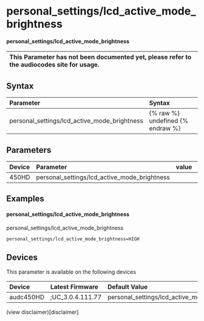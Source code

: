 ﻿---
description: personal_settings/lcd_active_mode_brightness
search: false
---

# personal_settings/lcd_active_mode_brightness

#### personal_settings/lcd_active_mode_brightness


| This Parameter has not been documented yet, please refer to the audiocodes site for usage.  |
| :--- |

## Syntax
| Parameter | Syntax |
| :--- | :--- |
|personal_settings/lcd_active_mode_brightness | {% raw %} undefined {% endraw %} |

## Parameters
|Device|Parameter|value|Description|
|:---|:---|:---|:---|
| 450HD | personal_settings/lcd_active_mode_brightness |  |  |

## Examples
#### personal_settings/lcd_active_mode_brightness

personal_settings/lcd_active_mode_brightness

```
personal_settings/lcd_active_mode_brightness=HIGH
```

## Devices
This parameter is available on the following devices

| Device | Latest Firmware | Default Value |
|:---|:---|:---|
| audc450HD | ;UC_3.0.4.111.77 | personal_settings/lcd_active_mode_brightness=HIGH 

(view disclaimer)[disclaimer]
